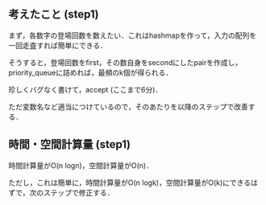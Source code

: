 ## 考えたこと (step1)
まず，各数字の登場回数を数えたい．これはhashmapを作って，入力の配列を一回走査すれば簡単にできる．

そうすると，登場回数をfirst，その数自身をsecondにしたpairを作成し，priority_queueに詰めれば，最頻のk個が得られる．

珍しくバグなく書けて，accept (ここまで6分)．

ただ変数名など適当につけているので，そのあたりを以降のステップで改善する．

## 時間・空間計算量 (step1)
時間計算量がO(n logn)，空間計算量がO(n)．

ただし，これは簡単に，時間計算量がO(n logk)，空間計算量がO(k)にできるはずで，次のステップで修正する．

